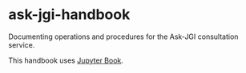 # ask-jgi-handbook
Documenting operations and procedures for the Ask-JGI consultation service.

This handbook uses [Jupyter Book](http://jupyterbook.org/).
